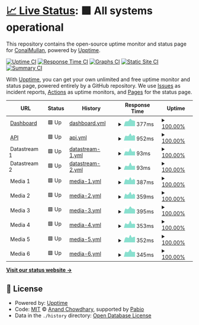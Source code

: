 # [📈 Live Status](https://ConalMullan.github.io/ds-embedded-test): <!--live status--> **🟩 All systems operational**

This repository contains the open-source uptime monitor and status page for [ConalMullan](https://ConalMullan.github.io/ds-embedded-test), powered by [Upptime](https://github.com/upptime/upptime).

[![Uptime CI](https://github.com/ConalMullan/ds-embedded-test/workflows/Uptime%20CI/badge.svg)](https://github.com/ConalMullan/ds-embedded-test/actions?query=workflow%3A%22Uptime+CI%22)
[![Response Time CI](https://github.com/ConalMullan/ds-embedded-test/workflows/Response%20Time%20CI/badge.svg)](https://github.com/ConalMullan/ds-embedded-test/actions?query=workflow%3A%22Response+Time+CI%22)
[![Graphs CI](https://github.com/ConalMullan/ds-embedded-test/workflows/Graphs%20CI/badge.svg)](https://github.com/ConalMullan/ds-embedded-test/actions?query=workflow%3A%22Graphs+CI%22)
[![Static Site CI](https://github.com/ConalMullan/ds-embedded-test/workflows/Static%20Site%20CI/badge.svg)](https://github.com/ConalMullan/ds-embedded-test/actions?query=workflow%3A%22Static+Site+CI%22)
[![Summary CI](https://github.com/ConalMullan/ds-embedded-test/workflows/Summary%20CI/badge.svg)](https://github.com/ConalMullan/ds-embedded-test/actions?query=workflow%3A%22Summary+CI%22)

With [Upptime](https://upptime.js.org), you can get your own unlimited and free uptime monitor and status page, powered entirely by a GitHub repository. We use [Issues](https://github.com/ConalMullan/ds-embedded-test/issues) as incident reports, [Actions](https://github.com/ConalMullan/ds-embedded-test/actions) as uptime monitors, and [Pages](https://ConalMullan.github.io/ds-embedded-test) for the status page.

<!--start: status pages-->
<!-- This summary is generated by Upptime (https://github.com/upptime/upptime) -->
<!-- Do not edit this manually, your changes will be overwritten -->
<!-- prettier-ignore -->
| URL | Status | History | Response Time | Uptime |
| --- | ------ | ------- | ------------- | ------ |
| <img alt="" src="https://icons.duckduckgo.com/ip3/dashboard.digitalsamba.com.ico" height="13"> [Dashboard](https://dashboard.digitalsamba.com) | 🟩 Up | [dashboard.yml](https://github.com/ConalMullan/ds-embedded-test/commits/HEAD/history/dashboard.yml) | <details><summary><img alt="Response time graph" src="./graphs/dashboard/response-time-week.png" height="20"> 377ms</summary><br><a href="https://ConalMullan.github.io/ds-embedded-test/history/dashboard"><img alt="Response time 407" src="https://img.shields.io/endpoint?url=https%3A%2F%2Fraw.githubusercontent.com%2FConalMullan%2Fds-embedded-test%2FHEAD%2Fapi%2Fdashboard%2Fresponse-time.json"></a><br><a href="https://ConalMullan.github.io/ds-embedded-test/history/dashboard"><img alt="24-hour response time 363" src="https://img.shields.io/endpoint?url=https%3A%2F%2Fraw.githubusercontent.com%2FConalMullan%2Fds-embedded-test%2FHEAD%2Fapi%2Fdashboard%2Fresponse-time-day.json"></a><br><a href="https://ConalMullan.github.io/ds-embedded-test/history/dashboard"><img alt="7-day response time 377" src="https://img.shields.io/endpoint?url=https%3A%2F%2Fraw.githubusercontent.com%2FConalMullan%2Fds-embedded-test%2FHEAD%2Fapi%2Fdashboard%2Fresponse-time-week.json"></a><br><a href="https://ConalMullan.github.io/ds-embedded-test/history/dashboard"><img alt="30-day response time 486" src="https://img.shields.io/endpoint?url=https%3A%2F%2Fraw.githubusercontent.com%2FConalMullan%2Fds-embedded-test%2FHEAD%2Fapi%2Fdashboard%2Fresponse-time-month.json"></a><br><a href="https://ConalMullan.github.io/ds-embedded-test/history/dashboard"><img alt="1-year response time 407" src="https://img.shields.io/endpoint?url=https%3A%2F%2Fraw.githubusercontent.com%2FConalMullan%2Fds-embedded-test%2FHEAD%2Fapi%2Fdashboard%2Fresponse-time-year.json"></a></details> | <details><summary><a href="https://ConalMullan.github.io/ds-embedded-test/history/dashboard">100.00%</a></summary><a href="https://ConalMullan.github.io/ds-embedded-test/history/dashboard"><img alt="All-time uptime 100.00%" src="https://img.shields.io/endpoint?url=https%3A%2F%2Fraw.githubusercontent.com%2FConalMullan%2Fds-embedded-test%2FHEAD%2Fapi%2Fdashboard%2Fuptime.json"></a><br><a href="https://ConalMullan.github.io/ds-embedded-test/history/dashboard"><img alt="24-hour uptime 100.00%" src="https://img.shields.io/endpoint?url=https%3A%2F%2Fraw.githubusercontent.com%2FConalMullan%2Fds-embedded-test%2FHEAD%2Fapi%2Fdashboard%2Fuptime-day.json"></a><br><a href="https://ConalMullan.github.io/ds-embedded-test/history/dashboard"><img alt="7-day uptime 100.00%" src="https://img.shields.io/endpoint?url=https%3A%2F%2Fraw.githubusercontent.com%2FConalMullan%2Fds-embedded-test%2FHEAD%2Fapi%2Fdashboard%2Fuptime-week.json"></a><br><a href="https://ConalMullan.github.io/ds-embedded-test/history/dashboard"><img alt="30-day uptime 100.00%" src="https://img.shields.io/endpoint?url=https%3A%2F%2Fraw.githubusercontent.com%2FConalMullan%2Fds-embedded-test%2FHEAD%2Fapi%2Fdashboard%2Fuptime-month.json"></a><br><a href="https://ConalMullan.github.io/ds-embedded-test/history/dashboard"><img alt="1-year uptime 100.00%" src="https://img.shields.io/endpoint?url=https%3A%2F%2Fraw.githubusercontent.com%2FConalMullan%2Fds-embedded-test%2FHEAD%2Fapi%2Fdashboard%2Fuptime-year.json"></a></details>
| <img alt="" src="https://demos.digitalsamba.com/integrations/host/api-code-icon.png" height="13"> [API](https://api.digitalsamba.com/api/v1/rooms) | 🟩 Up | [api.yml](https://github.com/ConalMullan/ds-embedded-test/commits/HEAD/history/api.yml) | <details><summary><img alt="Response time graph" src="./graphs/api/response-time-week.png" height="20"> 952ms</summary><br><a href="https://ConalMullan.github.io/ds-embedded-test/history/api"><img alt="Response time 920" src="https://img.shields.io/endpoint?url=https%3A%2F%2Fraw.githubusercontent.com%2FConalMullan%2Fds-embedded-test%2FHEAD%2Fapi%2Fapi%2Fresponse-time.json"></a><br><a href="https://ConalMullan.github.io/ds-embedded-test/history/api"><img alt="24-hour response time 838" src="https://img.shields.io/endpoint?url=https%3A%2F%2Fraw.githubusercontent.com%2FConalMullan%2Fds-embedded-test%2FHEAD%2Fapi%2Fapi%2Fresponse-time-day.json"></a><br><a href="https://ConalMullan.github.io/ds-embedded-test/history/api"><img alt="7-day response time 952" src="https://img.shields.io/endpoint?url=https%3A%2F%2Fraw.githubusercontent.com%2FConalMullan%2Fds-embedded-test%2FHEAD%2Fapi%2Fapi%2Fresponse-time-week.json"></a><br><a href="https://ConalMullan.github.io/ds-embedded-test/history/api"><img alt="30-day response time 973" src="https://img.shields.io/endpoint?url=https%3A%2F%2Fraw.githubusercontent.com%2FConalMullan%2Fds-embedded-test%2FHEAD%2Fapi%2Fapi%2Fresponse-time-month.json"></a><br><a href="https://ConalMullan.github.io/ds-embedded-test/history/api"><img alt="1-year response time 920" src="https://img.shields.io/endpoint?url=https%3A%2F%2Fraw.githubusercontent.com%2FConalMullan%2Fds-embedded-test%2FHEAD%2Fapi%2Fapi%2Fresponse-time-year.json"></a></details> | <details><summary><a href="https://ConalMullan.github.io/ds-embedded-test/history/api">100.00%</a></summary><a href="https://ConalMullan.github.io/ds-embedded-test/history/api"><img alt="All-time uptime 100.00%" src="https://img.shields.io/endpoint?url=https%3A%2F%2Fraw.githubusercontent.com%2FConalMullan%2Fds-embedded-test%2FHEAD%2Fapi%2Fapi%2Fuptime.json"></a><br><a href="https://ConalMullan.github.io/ds-embedded-test/history/api"><img alt="24-hour uptime 100.00%" src="https://img.shields.io/endpoint?url=https%3A%2F%2Fraw.githubusercontent.com%2FConalMullan%2Fds-embedded-test%2FHEAD%2Fapi%2Fapi%2Fuptime-day.json"></a><br><a href="https://ConalMullan.github.io/ds-embedded-test/history/api"><img alt="7-day uptime 100.00%" src="https://img.shields.io/endpoint?url=https%3A%2F%2Fraw.githubusercontent.com%2FConalMullan%2Fds-embedded-test%2FHEAD%2Fapi%2Fapi%2Fuptime-week.json"></a><br><a href="https://ConalMullan.github.io/ds-embedded-test/history/api"><img alt="30-day uptime 100.00%" src="https://img.shields.io/endpoint?url=https%3A%2F%2Fraw.githubusercontent.com%2FConalMullan%2Fds-embedded-test%2FHEAD%2Fapi%2Fapi%2Fuptime-month.json"></a><br><a href="https://ConalMullan.github.io/ds-embedded-test/history/api"><img alt="1-year uptime 100.00%" src="https://img.shields.io/endpoint?url=https%3A%2F%2Fraw.githubusercontent.com%2FConalMullan%2Fds-embedded-test%2FHEAD%2Fapi%2Fapi%2Fuptime-year.json"></a></details>
| <img alt="" src="https://demos.digitalsamba.com/integrations/host/wss.png" height="13"> Datastream 1 | 🟩 Up | [datastream-1.yml](https://github.com/ConalMullan/ds-embedded-test/commits/HEAD/history/datastream-1.yml) | <details><summary><img alt="Response time graph" src="./graphs/datastream-1/response-time-week.png" height="20"> 93ms</summary><br><a href="https://ConalMullan.github.io/ds-embedded-test/history/datastream-1"><img alt="Response time 108" src="https://img.shields.io/endpoint?url=https%3A%2F%2Fraw.githubusercontent.com%2FConalMullan%2Fds-embedded-test%2FHEAD%2Fapi%2Fdatastream-1%2Fresponse-time.json"></a><br><a href="https://ConalMullan.github.io/ds-embedded-test/history/datastream-1"><img alt="24-hour response time 81" src="https://img.shields.io/endpoint?url=https%3A%2F%2Fraw.githubusercontent.com%2FConalMullan%2Fds-embedded-test%2FHEAD%2Fapi%2Fdatastream-1%2Fresponse-time-day.json"></a><br><a href="https://ConalMullan.github.io/ds-embedded-test/history/datastream-1"><img alt="7-day response time 93" src="https://img.shields.io/endpoint?url=https%3A%2F%2Fraw.githubusercontent.com%2FConalMullan%2Fds-embedded-test%2FHEAD%2Fapi%2Fdatastream-1%2Fresponse-time-week.json"></a><br><a href="https://ConalMullan.github.io/ds-embedded-test/history/datastream-1"><img alt="30-day response time 96" src="https://img.shields.io/endpoint?url=https%3A%2F%2Fraw.githubusercontent.com%2FConalMullan%2Fds-embedded-test%2FHEAD%2Fapi%2Fdatastream-1%2Fresponse-time-month.json"></a><br><a href="https://ConalMullan.github.io/ds-embedded-test/history/datastream-1"><img alt="1-year response time 108" src="https://img.shields.io/endpoint?url=https%3A%2F%2Fraw.githubusercontent.com%2FConalMullan%2Fds-embedded-test%2FHEAD%2Fapi%2Fdatastream-1%2Fresponse-time-year.json"></a></details> | <details><summary><a href="https://ConalMullan.github.io/ds-embedded-test/history/datastream-1">100.00%</a></summary><a href="https://ConalMullan.github.io/ds-embedded-test/history/datastream-1"><img alt="All-time uptime 100.00%" src="https://img.shields.io/endpoint?url=https%3A%2F%2Fraw.githubusercontent.com%2FConalMullan%2Fds-embedded-test%2FHEAD%2Fapi%2Fdatastream-1%2Fuptime.json"></a><br><a href="https://ConalMullan.github.io/ds-embedded-test/history/datastream-1"><img alt="24-hour uptime 100.00%" src="https://img.shields.io/endpoint?url=https%3A%2F%2Fraw.githubusercontent.com%2FConalMullan%2Fds-embedded-test%2FHEAD%2Fapi%2Fdatastream-1%2Fuptime-day.json"></a><br><a href="https://ConalMullan.github.io/ds-embedded-test/history/datastream-1"><img alt="7-day uptime 100.00%" src="https://img.shields.io/endpoint?url=https%3A%2F%2Fraw.githubusercontent.com%2FConalMullan%2Fds-embedded-test%2FHEAD%2Fapi%2Fdatastream-1%2Fuptime-week.json"></a><br><a href="https://ConalMullan.github.io/ds-embedded-test/history/datastream-1"><img alt="30-day uptime 100.00%" src="https://img.shields.io/endpoint?url=https%3A%2F%2Fraw.githubusercontent.com%2FConalMullan%2Fds-embedded-test%2FHEAD%2Fapi%2Fdatastream-1%2Fuptime-month.json"></a><br><a href="https://ConalMullan.github.io/ds-embedded-test/history/datastream-1"><img alt="1-year uptime 100.00%" src="https://img.shields.io/endpoint?url=https%3A%2F%2Fraw.githubusercontent.com%2FConalMullan%2Fds-embedded-test%2FHEAD%2Fapi%2Fdatastream-1%2Fuptime-year.json"></a></details>
| <img alt="" src="https://demos.digitalsamba.com/integrations/host/wss.png" height="13"> Datastream 2 | 🟩 Up | [datastream-2.yml](https://github.com/ConalMullan/ds-embedded-test/commits/HEAD/history/datastream-2.yml) | <details><summary><img alt="Response time graph" src="./graphs/datastream-2/response-time-week.png" height="20"> 93ms</summary><br><a href="https://ConalMullan.github.io/ds-embedded-test/history/datastream-2"><img alt="Response time 107" src="https://img.shields.io/endpoint?url=https%3A%2F%2Fraw.githubusercontent.com%2FConalMullan%2Fds-embedded-test%2FHEAD%2Fapi%2Fdatastream-2%2Fresponse-time.json"></a><br><a href="https://ConalMullan.github.io/ds-embedded-test/history/datastream-2"><img alt="24-hour response time 81" src="https://img.shields.io/endpoint?url=https%3A%2F%2Fraw.githubusercontent.com%2FConalMullan%2Fds-embedded-test%2FHEAD%2Fapi%2Fdatastream-2%2Fresponse-time-day.json"></a><br><a href="https://ConalMullan.github.io/ds-embedded-test/history/datastream-2"><img alt="7-day response time 93" src="https://img.shields.io/endpoint?url=https%3A%2F%2Fraw.githubusercontent.com%2FConalMullan%2Fds-embedded-test%2FHEAD%2Fapi%2Fdatastream-2%2Fresponse-time-week.json"></a><br><a href="https://ConalMullan.github.io/ds-embedded-test/history/datastream-2"><img alt="30-day response time 96" src="https://img.shields.io/endpoint?url=https%3A%2F%2Fraw.githubusercontent.com%2FConalMullan%2Fds-embedded-test%2FHEAD%2Fapi%2Fdatastream-2%2Fresponse-time-month.json"></a><br><a href="https://ConalMullan.github.io/ds-embedded-test/history/datastream-2"><img alt="1-year response time 107" src="https://img.shields.io/endpoint?url=https%3A%2F%2Fraw.githubusercontent.com%2FConalMullan%2Fds-embedded-test%2FHEAD%2Fapi%2Fdatastream-2%2Fresponse-time-year.json"></a></details> | <details><summary><a href="https://ConalMullan.github.io/ds-embedded-test/history/datastream-2">100.00%</a></summary><a href="https://ConalMullan.github.io/ds-embedded-test/history/datastream-2"><img alt="All-time uptime 100.00%" src="https://img.shields.io/endpoint?url=https%3A%2F%2Fraw.githubusercontent.com%2FConalMullan%2Fds-embedded-test%2FHEAD%2Fapi%2Fdatastream-2%2Fuptime.json"></a><br><a href="https://ConalMullan.github.io/ds-embedded-test/history/datastream-2"><img alt="24-hour uptime 100.00%" src="https://img.shields.io/endpoint?url=https%3A%2F%2Fraw.githubusercontent.com%2FConalMullan%2Fds-embedded-test%2FHEAD%2Fapi%2Fdatastream-2%2Fuptime-day.json"></a><br><a href="https://ConalMullan.github.io/ds-embedded-test/history/datastream-2"><img alt="7-day uptime 100.00%" src="https://img.shields.io/endpoint?url=https%3A%2F%2Fraw.githubusercontent.com%2FConalMullan%2Fds-embedded-test%2FHEAD%2Fapi%2Fdatastream-2%2Fuptime-week.json"></a><br><a href="https://ConalMullan.github.io/ds-embedded-test/history/datastream-2"><img alt="30-day uptime 100.00%" src="https://img.shields.io/endpoint?url=https%3A%2F%2Fraw.githubusercontent.com%2FConalMullan%2Fds-embedded-test%2FHEAD%2Fapi%2Fdatastream-2%2Fuptime-month.json"></a><br><a href="https://ConalMullan.github.io/ds-embedded-test/history/datastream-2"><img alt="1-year uptime 100.00%" src="https://img.shields.io/endpoint?url=https%3A%2F%2Fraw.githubusercontent.com%2FConalMullan%2Fds-embedded-test%2FHEAD%2Fapi%2Fdatastream-2%2Fuptime-year.json"></a></details>
| <img alt="" src="https://demos.digitalsamba.com/integrations/host/hq-video.png" height="13"> Media 1 | 🟩 Up | [media-1.yml](https://github.com/ConalMullan/ds-embedded-test/commits/HEAD/history/media-1.yml) | <details><summary><img alt="Response time graph" src="./graphs/media-1/response-time-week.png" height="20"> 387ms</summary><br><a href="https://ConalMullan.github.io/ds-embedded-test/history/media-1"><img alt="Response time 407" src="https://img.shields.io/endpoint?url=https%3A%2F%2Fraw.githubusercontent.com%2FConalMullan%2Fds-embedded-test%2FHEAD%2Fapi%2Fmedia-1%2Fresponse-time.json"></a><br><a href="https://ConalMullan.github.io/ds-embedded-test/history/media-1"><img alt="24-hour response time 369" src="https://img.shields.io/endpoint?url=https%3A%2F%2Fraw.githubusercontent.com%2FConalMullan%2Fds-embedded-test%2FHEAD%2Fapi%2Fmedia-1%2Fresponse-time-day.json"></a><br><a href="https://ConalMullan.github.io/ds-embedded-test/history/media-1"><img alt="7-day response time 387" src="https://img.shields.io/endpoint?url=https%3A%2F%2Fraw.githubusercontent.com%2FConalMullan%2Fds-embedded-test%2FHEAD%2Fapi%2Fmedia-1%2Fresponse-time-week.json"></a><br><a href="https://ConalMullan.github.io/ds-embedded-test/history/media-1"><img alt="30-day response time 391" src="https://img.shields.io/endpoint?url=https%3A%2F%2Fraw.githubusercontent.com%2FConalMullan%2Fds-embedded-test%2FHEAD%2Fapi%2Fmedia-1%2Fresponse-time-month.json"></a><br><a href="https://ConalMullan.github.io/ds-embedded-test/history/media-1"><img alt="1-year response time 407" src="https://img.shields.io/endpoint?url=https%3A%2F%2Fraw.githubusercontent.com%2FConalMullan%2Fds-embedded-test%2FHEAD%2Fapi%2Fmedia-1%2Fresponse-time-year.json"></a></details> | <details><summary><a href="https://ConalMullan.github.io/ds-embedded-test/history/media-1">100.00%</a></summary><a href="https://ConalMullan.github.io/ds-embedded-test/history/media-1"><img alt="All-time uptime 99.99%" src="https://img.shields.io/endpoint?url=https%3A%2F%2Fraw.githubusercontent.com%2FConalMullan%2Fds-embedded-test%2FHEAD%2Fapi%2Fmedia-1%2Fuptime.json"></a><br><a href="https://ConalMullan.github.io/ds-embedded-test/history/media-1"><img alt="24-hour uptime 100.00%" src="https://img.shields.io/endpoint?url=https%3A%2F%2Fraw.githubusercontent.com%2FConalMullan%2Fds-embedded-test%2FHEAD%2Fapi%2Fmedia-1%2Fuptime-day.json"></a><br><a href="https://ConalMullan.github.io/ds-embedded-test/history/media-1"><img alt="7-day uptime 100.00%" src="https://img.shields.io/endpoint?url=https%3A%2F%2Fraw.githubusercontent.com%2FConalMullan%2Fds-embedded-test%2FHEAD%2Fapi%2Fmedia-1%2Fuptime-week.json"></a><br><a href="https://ConalMullan.github.io/ds-embedded-test/history/media-1"><img alt="30-day uptime 100.00%" src="https://img.shields.io/endpoint?url=https%3A%2F%2Fraw.githubusercontent.com%2FConalMullan%2Fds-embedded-test%2FHEAD%2Fapi%2Fmedia-1%2Fuptime-month.json"></a><br><a href="https://ConalMullan.github.io/ds-embedded-test/history/media-1"><img alt="1-year uptime 99.99%" src="https://img.shields.io/endpoint?url=https%3A%2F%2Fraw.githubusercontent.com%2FConalMullan%2Fds-embedded-test%2FHEAD%2Fapi%2Fmedia-1%2Fuptime-year.json"></a></details>
| <img alt="" src="https://demos.digitalsamba.com/integrations/host/hq-video.png" height="13"> Media 2 | 🟩 Up | [media-2.yml](https://github.com/ConalMullan/ds-embedded-test/commits/HEAD/history/media-2.yml) | <details><summary><img alt="Response time graph" src="./graphs/media-2/response-time-week.png" height="20"> 359ms</summary><br><a href="https://ConalMullan.github.io/ds-embedded-test/history/media-2"><img alt="Response time 399" src="https://img.shields.io/endpoint?url=https%3A%2F%2Fraw.githubusercontent.com%2FConalMullan%2Fds-embedded-test%2FHEAD%2Fapi%2Fmedia-2%2Fresponse-time.json"></a><br><a href="https://ConalMullan.github.io/ds-embedded-test/history/media-2"><img alt="24-hour response time 316" src="https://img.shields.io/endpoint?url=https%3A%2F%2Fraw.githubusercontent.com%2FConalMullan%2Fds-embedded-test%2FHEAD%2Fapi%2Fmedia-2%2Fresponse-time-day.json"></a><br><a href="https://ConalMullan.github.io/ds-embedded-test/history/media-2"><img alt="7-day response time 359" src="https://img.shields.io/endpoint?url=https%3A%2F%2Fraw.githubusercontent.com%2FConalMullan%2Fds-embedded-test%2FHEAD%2Fapi%2Fmedia-2%2Fresponse-time-week.json"></a><br><a href="https://ConalMullan.github.io/ds-embedded-test/history/media-2"><img alt="30-day response time 379" src="https://img.shields.io/endpoint?url=https%3A%2F%2Fraw.githubusercontent.com%2FConalMullan%2Fds-embedded-test%2FHEAD%2Fapi%2Fmedia-2%2Fresponse-time-month.json"></a><br><a href="https://ConalMullan.github.io/ds-embedded-test/history/media-2"><img alt="1-year response time 399" src="https://img.shields.io/endpoint?url=https%3A%2F%2Fraw.githubusercontent.com%2FConalMullan%2Fds-embedded-test%2FHEAD%2Fapi%2Fmedia-2%2Fresponse-time-year.json"></a></details> | <details><summary><a href="https://ConalMullan.github.io/ds-embedded-test/history/media-2">100.00%</a></summary><a href="https://ConalMullan.github.io/ds-embedded-test/history/media-2"><img alt="All-time uptime 100.00%" src="https://img.shields.io/endpoint?url=https%3A%2F%2Fraw.githubusercontent.com%2FConalMullan%2Fds-embedded-test%2FHEAD%2Fapi%2Fmedia-2%2Fuptime.json"></a><br><a href="https://ConalMullan.github.io/ds-embedded-test/history/media-2"><img alt="24-hour uptime 100.00%" src="https://img.shields.io/endpoint?url=https%3A%2F%2Fraw.githubusercontent.com%2FConalMullan%2Fds-embedded-test%2FHEAD%2Fapi%2Fmedia-2%2Fuptime-day.json"></a><br><a href="https://ConalMullan.github.io/ds-embedded-test/history/media-2"><img alt="7-day uptime 100.00%" src="https://img.shields.io/endpoint?url=https%3A%2F%2Fraw.githubusercontent.com%2FConalMullan%2Fds-embedded-test%2FHEAD%2Fapi%2Fmedia-2%2Fuptime-week.json"></a><br><a href="https://ConalMullan.github.io/ds-embedded-test/history/media-2"><img alt="30-day uptime 100.00%" src="https://img.shields.io/endpoint?url=https%3A%2F%2Fraw.githubusercontent.com%2FConalMullan%2Fds-embedded-test%2FHEAD%2Fapi%2Fmedia-2%2Fuptime-month.json"></a><br><a href="https://ConalMullan.github.io/ds-embedded-test/history/media-2"><img alt="1-year uptime 100.00%" src="https://img.shields.io/endpoint?url=https%3A%2F%2Fraw.githubusercontent.com%2FConalMullan%2Fds-embedded-test%2FHEAD%2Fapi%2Fmedia-2%2Fuptime-year.json"></a></details>
| <img alt="" src="https://demos.digitalsamba.com/integrations/host/hq-video.png" height="13"> Media 3 | 🟩 Up | [media-3.yml](https://github.com/ConalMullan/ds-embedded-test/commits/HEAD/history/media-3.yml) | <details><summary><img alt="Response time graph" src="./graphs/media-3/response-time-week.png" height="20"> 395ms</summary><br><a href="https://ConalMullan.github.io/ds-embedded-test/history/media-3"><img alt="Response time 397" src="https://img.shields.io/endpoint?url=https%3A%2F%2Fraw.githubusercontent.com%2FConalMullan%2Fds-embedded-test%2FHEAD%2Fapi%2Fmedia-3%2Fresponse-time.json"></a><br><a href="https://ConalMullan.github.io/ds-embedded-test/history/media-3"><img alt="24-hour response time 359" src="https://img.shields.io/endpoint?url=https%3A%2F%2Fraw.githubusercontent.com%2FConalMullan%2Fds-embedded-test%2FHEAD%2Fapi%2Fmedia-3%2Fresponse-time-day.json"></a><br><a href="https://ConalMullan.github.io/ds-embedded-test/history/media-3"><img alt="7-day response time 395" src="https://img.shields.io/endpoint?url=https%3A%2F%2Fraw.githubusercontent.com%2FConalMullan%2Fds-embedded-test%2FHEAD%2Fapi%2Fmedia-3%2Fresponse-time-week.json"></a><br><a href="https://ConalMullan.github.io/ds-embedded-test/history/media-3"><img alt="30-day response time 387" src="https://img.shields.io/endpoint?url=https%3A%2F%2Fraw.githubusercontent.com%2FConalMullan%2Fds-embedded-test%2FHEAD%2Fapi%2Fmedia-3%2Fresponse-time-month.json"></a><br><a href="https://ConalMullan.github.io/ds-embedded-test/history/media-3"><img alt="1-year response time 397" src="https://img.shields.io/endpoint?url=https%3A%2F%2Fraw.githubusercontent.com%2FConalMullan%2Fds-embedded-test%2FHEAD%2Fapi%2Fmedia-3%2Fresponse-time-year.json"></a></details> | <details><summary><a href="https://ConalMullan.github.io/ds-embedded-test/history/media-3">100.00%</a></summary><a href="https://ConalMullan.github.io/ds-embedded-test/history/media-3"><img alt="All-time uptime 100.00%" src="https://img.shields.io/endpoint?url=https%3A%2F%2Fraw.githubusercontent.com%2FConalMullan%2Fds-embedded-test%2FHEAD%2Fapi%2Fmedia-3%2Fuptime.json"></a><br><a href="https://ConalMullan.github.io/ds-embedded-test/history/media-3"><img alt="24-hour uptime 100.00%" src="https://img.shields.io/endpoint?url=https%3A%2F%2Fraw.githubusercontent.com%2FConalMullan%2Fds-embedded-test%2FHEAD%2Fapi%2Fmedia-3%2Fuptime-day.json"></a><br><a href="https://ConalMullan.github.io/ds-embedded-test/history/media-3"><img alt="7-day uptime 100.00%" src="https://img.shields.io/endpoint?url=https%3A%2F%2Fraw.githubusercontent.com%2FConalMullan%2Fds-embedded-test%2FHEAD%2Fapi%2Fmedia-3%2Fuptime-week.json"></a><br><a href="https://ConalMullan.github.io/ds-embedded-test/history/media-3"><img alt="30-day uptime 100.00%" src="https://img.shields.io/endpoint?url=https%3A%2F%2Fraw.githubusercontent.com%2FConalMullan%2Fds-embedded-test%2FHEAD%2Fapi%2Fmedia-3%2Fuptime-month.json"></a><br><a href="https://ConalMullan.github.io/ds-embedded-test/history/media-3"><img alt="1-year uptime 100.00%" src="https://img.shields.io/endpoint?url=https%3A%2F%2Fraw.githubusercontent.com%2FConalMullan%2Fds-embedded-test%2FHEAD%2Fapi%2Fmedia-3%2Fuptime-year.json"></a></details>
| <img alt="" src="https://demos.digitalsamba.com/integrations/host/hq-video.png" height="13"> Media 4 | 🟩 Up | [media-4.yml](https://github.com/ConalMullan/ds-embedded-test/commits/HEAD/history/media-4.yml) | <details><summary><img alt="Response time graph" src="./graphs/media-4/response-time-week.png" height="20"> 353ms</summary><br><a href="https://ConalMullan.github.io/ds-embedded-test/history/media-4"><img alt="Response time 394" src="https://img.shields.io/endpoint?url=https%3A%2F%2Fraw.githubusercontent.com%2FConalMullan%2Fds-embedded-test%2FHEAD%2Fapi%2Fmedia-4%2Fresponse-time.json"></a><br><a href="https://ConalMullan.github.io/ds-embedded-test/history/media-4"><img alt="24-hour response time 305" src="https://img.shields.io/endpoint?url=https%3A%2F%2Fraw.githubusercontent.com%2FConalMullan%2Fds-embedded-test%2FHEAD%2Fapi%2Fmedia-4%2Fresponse-time-day.json"></a><br><a href="https://ConalMullan.github.io/ds-embedded-test/history/media-4"><img alt="7-day response time 353" src="https://img.shields.io/endpoint?url=https%3A%2F%2Fraw.githubusercontent.com%2FConalMullan%2Fds-embedded-test%2FHEAD%2Fapi%2Fmedia-4%2Fresponse-time-week.json"></a><br><a href="https://ConalMullan.github.io/ds-embedded-test/history/media-4"><img alt="30-day response time 375" src="https://img.shields.io/endpoint?url=https%3A%2F%2Fraw.githubusercontent.com%2FConalMullan%2Fds-embedded-test%2FHEAD%2Fapi%2Fmedia-4%2Fresponse-time-month.json"></a><br><a href="https://ConalMullan.github.io/ds-embedded-test/history/media-4"><img alt="1-year response time 394" src="https://img.shields.io/endpoint?url=https%3A%2F%2Fraw.githubusercontent.com%2FConalMullan%2Fds-embedded-test%2FHEAD%2Fapi%2Fmedia-4%2Fresponse-time-year.json"></a></details> | <details><summary><a href="https://ConalMullan.github.io/ds-embedded-test/history/media-4">100.00%</a></summary><a href="https://ConalMullan.github.io/ds-embedded-test/history/media-4"><img alt="All-time uptime 100.00%" src="https://img.shields.io/endpoint?url=https%3A%2F%2Fraw.githubusercontent.com%2FConalMullan%2Fds-embedded-test%2FHEAD%2Fapi%2Fmedia-4%2Fuptime.json"></a><br><a href="https://ConalMullan.github.io/ds-embedded-test/history/media-4"><img alt="24-hour uptime 100.00%" src="https://img.shields.io/endpoint?url=https%3A%2F%2Fraw.githubusercontent.com%2FConalMullan%2Fds-embedded-test%2FHEAD%2Fapi%2Fmedia-4%2Fuptime-day.json"></a><br><a href="https://ConalMullan.github.io/ds-embedded-test/history/media-4"><img alt="7-day uptime 100.00%" src="https://img.shields.io/endpoint?url=https%3A%2F%2Fraw.githubusercontent.com%2FConalMullan%2Fds-embedded-test%2FHEAD%2Fapi%2Fmedia-4%2Fuptime-week.json"></a><br><a href="https://ConalMullan.github.io/ds-embedded-test/history/media-4"><img alt="30-day uptime 100.00%" src="https://img.shields.io/endpoint?url=https%3A%2F%2Fraw.githubusercontent.com%2FConalMullan%2Fds-embedded-test%2FHEAD%2Fapi%2Fmedia-4%2Fuptime-month.json"></a><br><a href="https://ConalMullan.github.io/ds-embedded-test/history/media-4"><img alt="1-year uptime 100.00%" src="https://img.shields.io/endpoint?url=https%3A%2F%2Fraw.githubusercontent.com%2FConalMullan%2Fds-embedded-test%2FHEAD%2Fapi%2Fmedia-4%2Fuptime-year.json"></a></details>
| <img alt="" src="https://demos.digitalsamba.com/integrations/host/hq-video.png" height="13"> Media 5 | 🟩 Up | [media-5.yml](https://github.com/ConalMullan/ds-embedded-test/commits/HEAD/history/media-5.yml) | <details><summary><img alt="Response time graph" src="./graphs/media-5/response-time-week.png" height="20"> 352ms</summary><br><a href="https://ConalMullan.github.io/ds-embedded-test/history/media-5"><img alt="Response time 383" src="https://img.shields.io/endpoint?url=https%3A%2F%2Fraw.githubusercontent.com%2FConalMullan%2Fds-embedded-test%2FHEAD%2Fapi%2Fmedia-5%2Fresponse-time.json"></a><br><a href="https://ConalMullan.github.io/ds-embedded-test/history/media-5"><img alt="24-hour response time 302" src="https://img.shields.io/endpoint?url=https%3A%2F%2Fraw.githubusercontent.com%2FConalMullan%2Fds-embedded-test%2FHEAD%2Fapi%2Fmedia-5%2Fresponse-time-day.json"></a><br><a href="https://ConalMullan.github.io/ds-embedded-test/history/media-5"><img alt="7-day response time 352" src="https://img.shields.io/endpoint?url=https%3A%2F%2Fraw.githubusercontent.com%2FConalMullan%2Fds-embedded-test%2FHEAD%2Fapi%2Fmedia-5%2Fresponse-time-week.json"></a><br><a href="https://ConalMullan.github.io/ds-embedded-test/history/media-5"><img alt="30-day response time 376" src="https://img.shields.io/endpoint?url=https%3A%2F%2Fraw.githubusercontent.com%2FConalMullan%2Fds-embedded-test%2FHEAD%2Fapi%2Fmedia-5%2Fresponse-time-month.json"></a><br><a href="https://ConalMullan.github.io/ds-embedded-test/history/media-5"><img alt="1-year response time 383" src="https://img.shields.io/endpoint?url=https%3A%2F%2Fraw.githubusercontent.com%2FConalMullan%2Fds-embedded-test%2FHEAD%2Fapi%2Fmedia-5%2Fresponse-time-year.json"></a></details> | <details><summary><a href="https://ConalMullan.github.io/ds-embedded-test/history/media-5">100.00%</a></summary><a href="https://ConalMullan.github.io/ds-embedded-test/history/media-5"><img alt="All-time uptime 100.00%" src="https://img.shields.io/endpoint?url=https%3A%2F%2Fraw.githubusercontent.com%2FConalMullan%2Fds-embedded-test%2FHEAD%2Fapi%2Fmedia-5%2Fuptime.json"></a><br><a href="https://ConalMullan.github.io/ds-embedded-test/history/media-5"><img alt="24-hour uptime 100.00%" src="https://img.shields.io/endpoint?url=https%3A%2F%2Fraw.githubusercontent.com%2FConalMullan%2Fds-embedded-test%2FHEAD%2Fapi%2Fmedia-5%2Fuptime-day.json"></a><br><a href="https://ConalMullan.github.io/ds-embedded-test/history/media-5"><img alt="7-day uptime 100.00%" src="https://img.shields.io/endpoint?url=https%3A%2F%2Fraw.githubusercontent.com%2FConalMullan%2Fds-embedded-test%2FHEAD%2Fapi%2Fmedia-5%2Fuptime-week.json"></a><br><a href="https://ConalMullan.github.io/ds-embedded-test/history/media-5"><img alt="30-day uptime 100.00%" src="https://img.shields.io/endpoint?url=https%3A%2F%2Fraw.githubusercontent.com%2FConalMullan%2Fds-embedded-test%2FHEAD%2Fapi%2Fmedia-5%2Fuptime-month.json"></a><br><a href="https://ConalMullan.github.io/ds-embedded-test/history/media-5"><img alt="1-year uptime 100.00%" src="https://img.shields.io/endpoint?url=https%3A%2F%2Fraw.githubusercontent.com%2FConalMullan%2Fds-embedded-test%2FHEAD%2Fapi%2Fmedia-5%2Fuptime-year.json"></a></details>
| <img alt="" src="https://demos.digitalsamba.com/integrations/host/hq-video.png" height="13"> Media 6 | 🟩 Up | [media-6.yml](https://github.com/ConalMullan/ds-embedded-test/commits/HEAD/history/media-6.yml) | <details><summary><img alt="Response time graph" src="./graphs/media-6/response-time-week.png" height="20"> 345ms</summary><br><a href="https://ConalMullan.github.io/ds-embedded-test/history/media-6"><img alt="Response time 383" src="https://img.shields.io/endpoint?url=https%3A%2F%2Fraw.githubusercontent.com%2FConalMullan%2Fds-embedded-test%2FHEAD%2Fapi%2Fmedia-6%2Fresponse-time.json"></a><br><a href="https://ConalMullan.github.io/ds-embedded-test/history/media-6"><img alt="24-hour response time 292" src="https://img.shields.io/endpoint?url=https%3A%2F%2Fraw.githubusercontent.com%2FConalMullan%2Fds-embedded-test%2FHEAD%2Fapi%2Fmedia-6%2Fresponse-time-day.json"></a><br><a href="https://ConalMullan.github.io/ds-embedded-test/history/media-6"><img alt="7-day response time 345" src="https://img.shields.io/endpoint?url=https%3A%2F%2Fraw.githubusercontent.com%2FConalMullan%2Fds-embedded-test%2FHEAD%2Fapi%2Fmedia-6%2Fresponse-time-week.json"></a><br><a href="https://ConalMullan.github.io/ds-embedded-test/history/media-6"><img alt="30-day response time 365" src="https://img.shields.io/endpoint?url=https%3A%2F%2Fraw.githubusercontent.com%2FConalMullan%2Fds-embedded-test%2FHEAD%2Fapi%2Fmedia-6%2Fresponse-time-month.json"></a><br><a href="https://ConalMullan.github.io/ds-embedded-test/history/media-6"><img alt="1-year response time 383" src="https://img.shields.io/endpoint?url=https%3A%2F%2Fraw.githubusercontent.com%2FConalMullan%2Fds-embedded-test%2FHEAD%2Fapi%2Fmedia-6%2Fresponse-time-year.json"></a></details> | <details><summary><a href="https://ConalMullan.github.io/ds-embedded-test/history/media-6">100.00%</a></summary><a href="https://ConalMullan.github.io/ds-embedded-test/history/media-6"><img alt="All-time uptime 100.00%" src="https://img.shields.io/endpoint?url=https%3A%2F%2Fraw.githubusercontent.com%2FConalMullan%2Fds-embedded-test%2FHEAD%2Fapi%2Fmedia-6%2Fuptime.json"></a><br><a href="https://ConalMullan.github.io/ds-embedded-test/history/media-6"><img alt="24-hour uptime 100.00%" src="https://img.shields.io/endpoint?url=https%3A%2F%2Fraw.githubusercontent.com%2FConalMullan%2Fds-embedded-test%2FHEAD%2Fapi%2Fmedia-6%2Fuptime-day.json"></a><br><a href="https://ConalMullan.github.io/ds-embedded-test/history/media-6"><img alt="7-day uptime 100.00%" src="https://img.shields.io/endpoint?url=https%3A%2F%2Fraw.githubusercontent.com%2FConalMullan%2Fds-embedded-test%2FHEAD%2Fapi%2Fmedia-6%2Fuptime-week.json"></a><br><a href="https://ConalMullan.github.io/ds-embedded-test/history/media-6"><img alt="30-day uptime 100.00%" src="https://img.shields.io/endpoint?url=https%3A%2F%2Fraw.githubusercontent.com%2FConalMullan%2Fds-embedded-test%2FHEAD%2Fapi%2Fmedia-6%2Fuptime-month.json"></a><br><a href="https://ConalMullan.github.io/ds-embedded-test/history/media-6"><img alt="1-year uptime 100.00%" src="https://img.shields.io/endpoint?url=https%3A%2F%2Fraw.githubusercontent.com%2FConalMullan%2Fds-embedded-test%2FHEAD%2Fapi%2Fmedia-6%2Fuptime-year.json"></a></details>

<!--end: status pages-->

[**Visit our status website →**](https://ConalMullan.github.io/ds-embedded-test)

## 📄 License

- Powered by: [Upptime](https://github.com/upptime/upptime)
- Code: [MIT](./LICENSE) © [Anand Chowdhary](https://anandchowdhary.com), supported by [Pabio](https://pabio.com)
- Data in the `./history` directory: [Open Database License](https://opendatacommons.org/licenses/odbl/1-0/)
